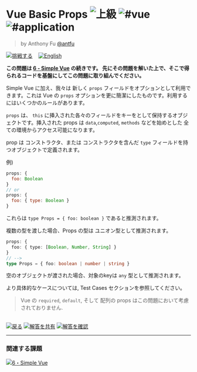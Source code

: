 <!--info-header-start--><h1>Vue Basic Props <img src="https://img.shields.io/badge/-%E4%B8%8A%E7%B4%9A-de3d37" alt="上級"/> <img src="https://img.shields.io/badge/-%23vue-999" alt="#vue"/> <img src="https://img.shields.io/badge/-%23application-999" alt="#application"/></h1><blockquote><p>by Anthony Fu <a href="https://github.com/antfu" target="_blank">@antfu</a></p></blockquote><p><a href="https://tsch.js.org/213/play/ja" target="_blank"><img src="https://img.shields.io/badge/-%E6%8C%91%E6%88%A6%E3%81%99%E3%82%8B-3178c6?logo=typescript" alt="挑戦する"/></a> &nbsp;&nbsp;&nbsp;<a href="./README.md" target="_blank"><img src="https://img.shields.io/badge/-English-gray" alt="English"/></a> </p><!--info-header-end-->


**この問題は [6 - Simple Vue](//tsch.js.org/6) の続きです。 先にその問題を解いた上で、そこで得られるコードを基盤にしてこの問題に取り組んでください。**

Simple Vue に加え、我々は 新しく `props` フィールドをオプションとして利用できます。これは Vue の `props` オプションを更に簡潔にしたものです。利用するにはいくつかのルールがあります。

`props` は、 `this` に挿入された各々のフィールドをキーをとして保持するオブジェクトです。挿入された props は `data`,`computed`, `methods` などを始めとした 全ての環境からアクセス可能になります。

prop は コンストラクタ、または コンストラクタを含んだ `type` フィールドを持つオブジェクトで定義されます。

例)

```js
props: {
  foo: Boolean
}
// or
props: {
  foo: { type: Boolean }
}
```

これらは `type Props = { foo: boolean }` であると推測されます。

複数の型を渡した場合、Props の型は ユニオン型として推測されます。

```ts
props: {
  foo: { type: [Boolean, Number, String] }
}
// -->
type Props = { foo: boolean | number | string }
```

空のオブジェクトが渡された場合、対象のkeyは `any` 型として推測されます。


より具体的なケースについては, Test Cases セクションを参照してください。

>Vue の `required`, `default`, そして 配列の props はこの問題において考慮されておりません.


<!--info-footer-start--><br><a href="../../README.ja.md" target="_blank"><img src="https://img.shields.io/badge/-%E6%88%BB%E3%82%8B-grey" alt="戻る"/></a> <a href="https://tsch.js.org/213/answer/ja" target="_blank"><img src="https://img.shields.io/badge/-%E8%A7%A3%E7%AD%94%E3%82%92%E5%85%B1%E6%9C%89-teal" alt="解答を共有"/></a> <a href="https://tsch.js.org/213/solutions" target="_blank"><img src="https://img.shields.io/badge/-%E8%A7%A3%E7%AD%94%E3%82%92%E7%A2%BA%E8%AA%8D-de5a77?logo=awesome-lists&logoColor=white" alt="解答を確認"/></a> <hr><h3>関連する課題</h3><a href="https://github.com/type-challenges/type-challenges/blob/master/questions/6-hard-simple-vue/README.ja.md" target="_blank"><img src="https://img.shields.io/badge/-6%E3%83%BBSimple%20Vue-de3d37" alt="6・Simple Vue"/></a> <!--info-footer-end-->